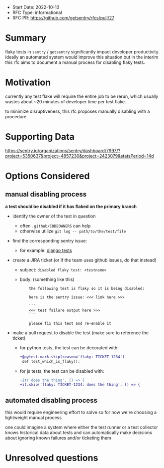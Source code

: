 * Start Date: 2022-10-13
* RFC Type: informational
* RFC PR: https://github.com/getsentry/rfcs/pull/27

# Summary

flaky tests in `sentry` / `getsentry` significantly impact developer
productivity.  ideally an automated system would improve this situation but
in the interim this rfc aims to document a manual process for disabling
flaky tests.

# Motivation

currently any test flake will require the entire job to be rerun, which
usually wastes about ~20 minutes of developer time per test flake.

to minimize disruptiveness, this rfc proposes manually disabling with a
procedure.

# Supporting Data

https://sentry.io/organizations/sentry/dashboard/7997/?project=5350637&project=4857230&project=2423079&statsPeriod=14d

# Options Considered

## manual disabling process

**a test should be disabled if it has flaked on the primary branch**

- identify the owner of the test in question
    - often `.github/CODEOWNERS` can help
    - otherwise utilize `git log -- path/to/the/test/file`
- find the corresponding sentry issue:
    - for example: [django tests](https://sentry.io/organizations/sentry/issues/?limit=5&project=2423079&query=&sort=freq&statsPeriod=14d)
- create a JIRA ticket (or if the team uses github issues, do that instead)
    - subject: `disabled flaky test: <testname>`
    - body: (something like this)

      ```
          the following test is flaky so it is being disabled:

          here is the sentry issue: <<< link here >>>

          ```
          <<< test failure output here >>>
          ```

          please fix this test and re-enable it
      ```

- make a pull request to disable the test (make sure to reference the ticket)
    - for python tests, the test can be decorated with:

      ```diff
      +@pytest.mark.skip(reason='flaky: TICKET-1234')
       def test_which_is_flaky():
      ```

    - for js tests, the test can be disabled with:

      ```diff
      -it('does the thing', () => {
      +it.skip('flaky: TICKET-1234: does the thing', () => {
      ```

## automated disabling process

this would require engineering effort to solve so for now we're choosing a
lightweight manual process

one could imagine a system where either the test runner or a test collector
knows historical data about tests and can automatically make decisions about
ignoring known failures and/or ticketing them

# Unresolved questions

